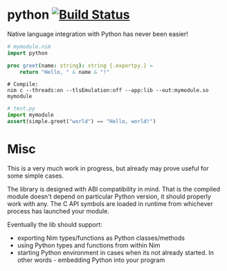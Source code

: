 # python [![Build Status](https://travis-ci.org/yglukhov/python.svg?branch=master)](https://travis-ci.org/yglukhov/python)

Native language integration with Python has never been easier!

```nim
# mymodule.nim
import python

proc greet(name: string): string {.exportpy.} =
    return "Hello, " & name & "!"
```

```
# Compile:
nim c --threads:on --tlsEmulation:off --app:lib --out:mymodule.so mymodule
```

```py
# test.py
import mymodule
assert(simple.greet("world") == "Hello, world!")
```

# Misc
This is a very much work in progress, but already may prove useful for some
simple cases.

The library is designed with ABI compatibility in mind. That is
the compiled module doesn't depend on particular Python version, it should
properly work with any. The C API symbols are loaded in runtime from whichever
process has launched your module.

Eventually the lib should support:
* exporting Nim types/functions as Python classes/methods
* using Python types and functions from within Nim
* starting Python environment in cases when its not already started. In other words - embedding Python into your program

